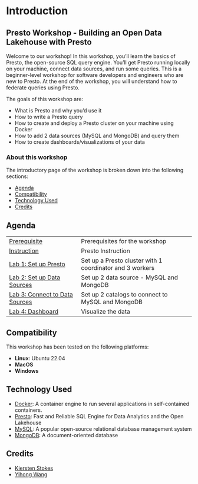 # Introduction

## Presto Workshop - Building an Open Data Lakehouse with Presto

Welcome to our workshop! In this workshop, you’ll learn the basics of Presto, the open-source SQL query engine.
You’ll get Presto running locally on your machine, connect data sources, and run some queries.
This is a beginner-level workshop for software developers and engineers who are new to Presto.
At the end of the workshop, you will understand how to federate queries using Presto. 

The goals of this workshop are:

* What is Presto and why you’d use it
* How to write a Presto query
* How to create and deploy a Presto cluster on your machine using Docker
* How to add 2 data sources (MySQL and MongoDB) and query them
* How to create dashboards/visualizations of your data

### About this workshop

The introductory page of the workshop is broken down into the following sections:

* [Agenda](#agenda)
* [Compatibility](#compatibility)
* [Technology Used](#technology-used)
* [Credits](#credits)

## Agenda

|  |  |
| :--- | :--- |
| [Prerequisite](prerequisite/README.md) | Prerequisites for the workshop |
| [Instruction](introduction/README.md) | Presto Instruction |
| [Lab 1: Set up Presto](lab-1/README.md) | Set up a Presto cluster with 1 coordinator and 3 workers |
| [Lab 2: Set up Data Sources](lab-2/README.md) | Set up 2 data source - MySQL and MongoDB |
| [Lab 3: Connect to Data Sources](lab-3/README.md) | Set up 2 catalogs to connect to MySQL and MongoDB |
| [Lab 4: Dashboard](lab-4/README.md) | Visualize the data |

## Compatibility

This workshop has been tested on the following platforms:

* **Linux**: Ubuntu 22.04
* **MacOS**
* **Windows**

## Technology Used

* [Docker](https://www.docker.com/): A container engine to run several applications in self-contained containers.
* [Presto](https://prestodb.io/): Fast and Reliable SQL Engine for Data Analytics and the Open Lakehouse
* [MySQL](https://www.mysql.com/): A popular open-source relational database management system
* [MongoDB](https://www.mongodb.com/): A document-oriented database

## Credits

* [Kiersten Stokes](https://github.com/kiersten-stokes)
* [Yihong Wang](https://github.com/yhwang)